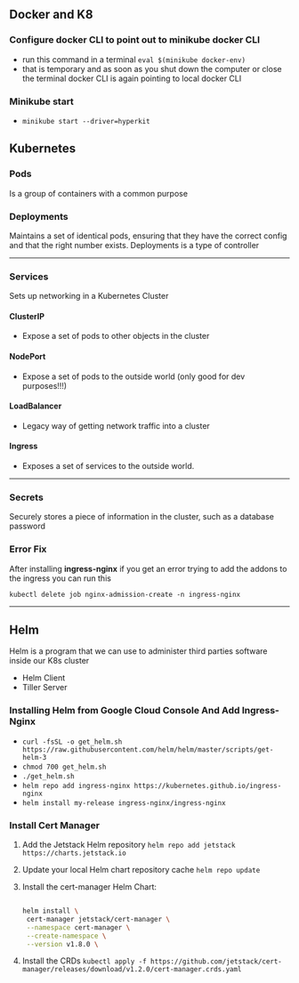## Docker and K8

### Configure docker CLI to point out to minikube docker CLI

- run this command in a terminal `eval $(minikube docker-env)`
- that is temporary and as soon as you shut down the computer or close the terminal docker CLI is again pointing to local docker CLI

### Minikube start

- `minikube start --driver=hyperkit`

## Kubernetes

### Pods

Is a group of containers with a common purpose

### Deployments

Maintains a set of identical pods, ensuring that they have the correct config and that the right number exists. Deployments is a type of controller

---

### Services

Sets up networking in a Kubernetes Cluster

#### ClusterIP

- Expose a set of pods to other objects in the cluster

#### NodePort

- Expose a set of pods to the outside world (only good for dev purposes!!!)

#### LoadBalancer

- Legacy way of getting network traffic into a cluster

#### Ingress

- Exposes a set of services to the outside world.

---

### Secrets

Securely stores a piece of information in the cluster, such as a database password 

### Error Fix

After installing **ingress-nginx** if you get an error trying to add the addons to the ingress you can run this

`kubectl delete job nginx-admission-create -n ingress-nginx`

---

## Helm

Helm is a program that we can use to administer third parties software inside our K8s cluster

- Helm Client
- Tiller Server 

### Installing Helm from Google Cloud Console And Add Ingress-Nginx


- `curl -fsSL -o get_helm.sh https://raw.githubusercontent.com/helm/helm/master/scripts/get-helm-3`
- `chmod 700 get_helm.sh`
- `./get_helm.sh`
- `helm repo add ingress-nginx https://kubernetes.github.io/ingress-nginx`
- `helm install my-release ingress-nginx/ingress-nginx`

### Install Cert Manager

1. Add the Jetstack Helm repository
   `helm repo add jetstack https://charts.jetstack.io`
2. Update your local Helm chart repository cache
   `helm repo update`
3. Install the cert-manager Helm Chart:


   ```sh

   helm install \
    cert-manager jetstack/cert-manager \
    --namespace cert-manager \
    --create-namespace \
    --version v1.8.0 \

   ```

4. Install the CRDs
   `kubectl apply -f https://github.com/jetstack/cert-manager/releases/download/v1.2.0/cert-manager.crds.yaml`